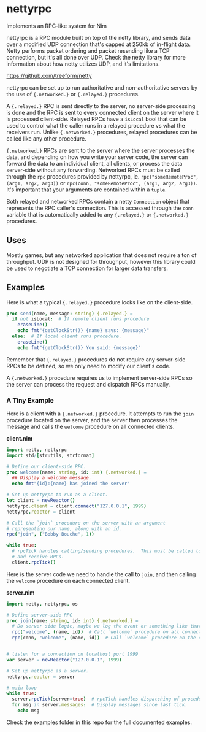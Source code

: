 # nettyrpc
 Implements an RPC-like system for Nim

nettyrpc is a RPC module built on top of the netty library, and sends data over a modified UDP connection that's capped at 250kb of in-flight data.  Netty performs packet ordering and packet resending like a TCP connection, but it's all done over UDP.  Check the netty library for more information about how netty utilizes UDP, and it's limitations.

https://github.com/treeform/netty

nettyrpc can be set up to run authoritative and non-authoritative servers by the use of `{.networked.}` or `{.relayed.}` procedures. 

A `{.relayed.}` RPC is sent directly to the server, no server-side processing is done and the RPC is sent to every connected client on the server where it is processed client-side.  Relayed RPCs have a `isLocal` bool that can be used to control what the caller runs in a relayed procedure vs what the receivers run.  Unlike `{.networked.}` procedures, relayed procedures can be called like any other procedure.

`{.networked.}` RPCs are sent to the server where the server processes the data, and depending on how you write your server code, the server can forward the data to an individual client, all clients, or process the data server-side without any forwarding.  Networked RPCs must be called through the `rpc` procedures provided by nettyrpc, ie. `rpc("someRemoteProc", (arg1, arg2, arg3))` or `rpc(conn, "someRemoteProc", (arg1, arg2, arg3))`.  It's important that your arguments are contained within a `tuple`.

Both relayed and networked RPCs contain a netty `Connection` object that represents the RPC caller's connection.  This is accessed through the `conn` variable that is automatically added to any `{.relayed.}` or `{.networked.}` procedures.

## Uses

Mostly games, but any networked application that does not require a ton of throughput.  UDP is not designed for throughput, however this library could be used to negotiate a TCP connection for larger data transfers.

## Examples

Here is what a typical `{.relayed.}` procedure looks like on the client-side.

```nim
proc send(name, message: string) {.relayed.} =
  if not isLocal:  # If remote client runs procedure
    eraseLine()
    echo fmt"{getClockStr()} {name} says: {message}"
  else:  # If local client runs procedure.
    eraseLine()
    echo fmt"{getClockStr()} You said: {message}"
```

Remember that `{.relayed.}` procedures do not require any server-side RPCs to be defined, so we only need to modify our client's code.

A `{.networked.}` procedure requires us to implement server-side RPCs so the server can process the request and dispatch RPCs manually.

### A Tiny Example

Here is a client with a `{.networked.}` procedure.  It attempts to run the `join` procedure located on the server, and the server then processes the message and calls the `welcome` procedure on all connected clients.


__client.nim__

```nim
import netty, nettyrpc
import std/[strutils, strformat]

# Define our client-side RPC.
proc welcome(name: string, id: int) {.networked.} =
  ## Display a welcome message.
  echo fmt"{id}:{name} has joined the server"

# Set up nettyrpc to run as a client.
let client = newReactor()
nettyrpc.client = client.connect("127.0.0.1", 1999)
nettyrpc.reactor = client

# Call the `join` procedure on the server with an argument 
# representing our name, along with an id.
rpc("join", ("Bobby Bouche", 1))

while true:
  # rpcTick handles calling/sending procedures.  This must be called to send
  # and receive RPCs.
  client.rpcTick()  
```

Here is the server code we need to handle the call to `join`, and then calling the `welcome` procedure on each connected client.

__server.nim__

```nim
import netty, nettyrpc, os

# Define server-side RPC
proc join(name: string, id: int) {.networked.} =
  # Do server side logic, maybe we log the event or something like that.
  rpc("welcome", (name, id))  # Call `welcome` procedure on all connected clients.
  rpc(conn, "welcome", (name, id))  # Call `welcome` procedure on the client that called `join`.


# listen for a connection on localhost port 1999
var server = newReactor("127.0.0.1", 1999)

# Set up nettyrpc as a server.
nettyrpc.reactor = server

# main loop
while true:
  server.rpcTick(server=true)  # rpcTick handles dispatching of procedures. Must be called.
  for msg in server.messages:  # Display messages since last tick.
    echo msg
```

Check the examples folder in this repo for the full documented examples.
